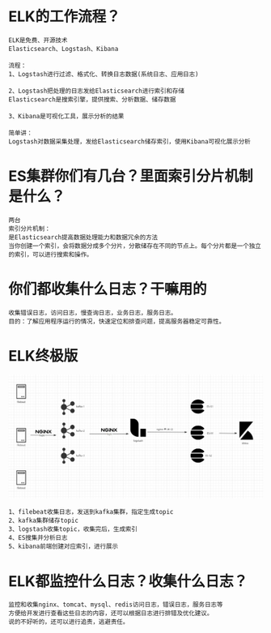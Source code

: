 # ELK的工作流程？

```Lo
ELK是免费、开源技术
Elasticsearch、Logstash、Kibana

流程：
1、Logstash进行过滤、格式化、转换日志数据(系统日志、应用日志)

2、Logstash把处理的日志发给Elasticsearch进行索引和存储
Elasticsearch是搜索引擎，提供搜索、分析数据、储存数据

3、Kibana是可视化工具，展示分析的结果

简单讲：
Logstash对数据采集处理，发给Elasticsearch储存索引，使用Kibana可视化展示分析
```



# ES集群你们有几台？里面索引分片机制是什么？

```
两台
索引分片机制：
是Elasticsearch提高数据处理能力和数据冗余的方法
当你创建一个索引，会将数据分成多个分片，分散储存在不同的节点上。每个分片都是一个独立的索引，可以进行搜索和操作。
```



# 你们都收集什么日志？干嘛用的

```
收集错误日志，访问日志，慢查询日志，业务日志，服务日志。
目的：了解应用程序运行的情况，快速定位和排查问题，提高服务器稳定可靠性。
```

# ELK终极版

![image-20230509152225596](assets/ELK/image-20230509152225596.png)

```
1、filebeat收集日志，发送到kafka集群，指定生成topic
2、kafka集群储存topic
3、logstash收集topic，收集完后，生成索引
4、ES搜集并分析日志
5、kibana前端创建对应索引，进行展示
```

# ELK都监控什么日志？收集什么日志？

```
监控和收集nginx、tomcat、mysql、redis访问日志，错误日志，服务日志等
方便给开发进行查看这些日志的内容，还可以根据日志进行排错及优化建议。
说的不好听的，还可以进行追责，逃避责任。
```



